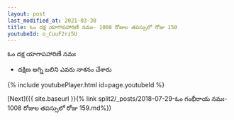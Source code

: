 ```yaml
---
layout: post
last_modified_at: 2021-03-30
title: ఓం దక్ష యాగాపహారిణే నమః- 1008 రోజుల తపస్సులో రోజు 150
youtubeId: o_CuuF2rz5U
---
```

 
 
 ఓం దక్ష యాగాపహారిణే నమః  
 
 -  దక్షిణ అగ్ని బలిని ఎవరు నాశనం చేశారు 
 
  
 
  
 
 
 
 
 
 


{% include youtubePlayer.html id=page.youtubeId %}
 
[Next]({{ site.baseurl }}{% link  split2/_posts/2018-07-29-ఓం గంభీరాయ నమః- 1008 రోజుల తపస్సులో రోజు 159.md%})
 
